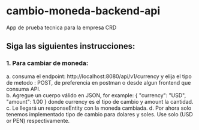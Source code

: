 # cambio-moneda-backend-api
App de prueba tecnica para la empresa CRD

## Siga las siguientes instrucciones:
### 1. Para cambiar de moneda: <br/>
  a. consuma el endpoint:  http://localhost:8080/api/v1/currency 
     y elija el tipo de metodo : POST, 
     de preferencia en postman o desde algun frontend que consuma API. <br/>
  b. Agregue un cuerpo válido en JSON, for example: { "currency": "USD", "amount": 1.00 }
     donde currency es el tipo de cambio y amount la cantidad. <br/>
  c. Le llegará un responseEntity con la moneda cambiada.
  d. Por ahora solo tenemos implementado tipo de cambio para dolares y soles. Use solo (USD or PEN) respectivamente.
